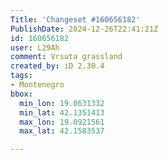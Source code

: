 ```yaml
---
Title: 'Changeset #160656182'
PublishDate: 2024-12-26T22:41:21Z
id: 160656182
user: L29Ah
comment: Vrsuta grassland
created_by: iD 2.30.4
tags:
- Montenegro
bbox:
  min_lon: 19.0631332
  min_lat: 42.1351413
  max_lon: 19.0921561
  max_lat: 42.1583537

---
```

